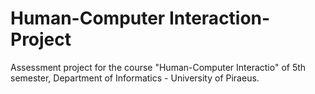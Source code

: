 # Human-Computer Interaction-Project
Assessment project for the course "Human-Computer Interactio" of 5th semester, Department of Informatics - University of Piraeus.

